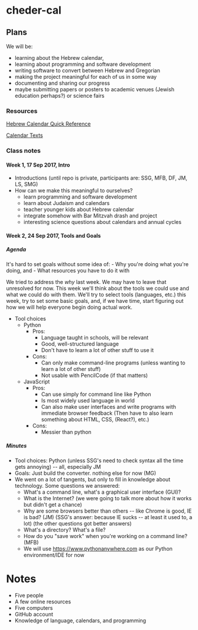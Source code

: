 # cheder-cal

## Plans
We will be: 
 - learning about the Hebrew calendar,
 - learning about programming and software development
 - writing software to convert between Hebrew and Gregorian
 - making the project meaningful for each of us in some way
 - documenting and sharing our progress
 - maybe submitting papers or posters to academic venues (Jewish education perhaps?) or science fairs
 

### Resources
[Hebrew Calendar Quick Reference](files/quickref.pdf)

[Calendar Texts](files/calendarTexts.pdf)

### Class notes

#### Week 1, 17 Sep 2017, Intro
 - Introductions (until repo is private, participants are: SSG, MFB, DF, JM, LS, SMG)
 - How can we make this meaningful to ourselves?
   - learn programming and software development
   - learn about Judaism and calendars
   - teacher younger kids about Hebrew calendar
   - integrate somehow with Bar Mitzvah drash and project
   - interesting science questions about calendars and annual cycles

#### Week 2, 24 Sep 2017, Tools and Goals
 
##### Agenda
   It's hard to set goals without some idea of:
     - Why you're doing what you're doing, and
     - What resources you have to do it with
     
   We tried to address the *why* last week. We may have to leave that unresolved for now.
   This week we'll think about the tools we could use and what we could do with them.
   We'll try to select tools (languages, etc.) this week, try to set some basic goals,
   and, if we have time, start figuring out how we will help everyone begin doing 
   actual work.
 - Tool choices
   - Python
     - Pros:
       - Language taught in schools, will be relevant
       - Good, well-structured language
       - Don't have to learn a lot of other stuff to use it
     - Cons:
       - Can only make command-line programs (unless wanting to learn a lot of other stuff)
       - Not usable with PencilCode (if that matters)
   - JavaScript
     - Pros:
       - Can use simply for command line like Python
       - Is most widely used language in world
       - Can also make user interfaces and write programs with immediate browser feedback
         (Then have to also learn something about HTML, CSS, (React?), etc.)
     - Cons:
       - Messier than python
       
##### Minutes
  - Tool choices: Python (unless SSG's need to check syntax all the time gets annoying) -- all, especially JM
  - Goals: Just build the converter. nothing else for now (MG)
  - We went on a lot of tangents, but only to fill in knowledge about technology. Some questions we answered:
    - What's a command line, what's a graphical user interface (GUI)?
    - What is the Internet? (we were going to talk more about how it works but didn't get a chance)
    - Why are some browsers better than others -- like Chrome is good, IE is bad? (JM) (SSG's answer: because 
      IE sucks -- at least it used to, a lot) (the other questions got better answers)
    - What's a directory? What's a file?
    - How do you "save work" when you're working on a command line? (MFB)
    - We will use https://www.pythonanywhere.com as our Python environment/IDE for now
  # Notes 
  
  - Five people
  - A few online resources
  - Five computers
  - GitHub account
  - Knowledge of language, calendars, and programming


